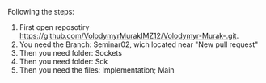 Following the steps:

1. First open reposotiry https://github.com/VolodymyrMurakIMZ12/Volodymyr-Murak-.git.
2. You need the Branch: Seminar02, wich located near "New pull request" 
3. Then you need folder: Sockets 
4. Then you need folder: Sck
5. Then you need the files: Implementation; Main
